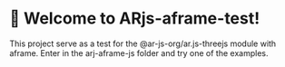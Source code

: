 # 🚀 Welcome to ARjs-aframe-test!

This project serve as a test for the @ar-js-org/ar.js-threejs module with aframe. Enter in the arj-aframe-js folder and try one of the examples.
